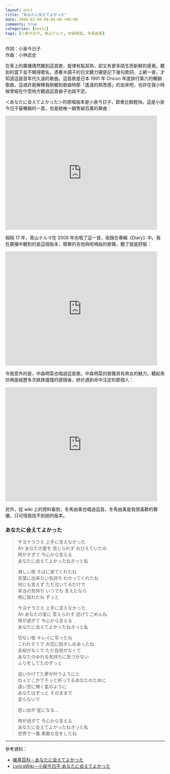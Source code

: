 ```yaml
--- 
layout: post
title: "あなたに会えてよかった"
date: 2009-02-08 09:04:00 +08:00
comments: true
categories: [music]
tags: [小泉今日子, 青山テルマ, 中森明菜, 冬馬由美]
---
```


作詞：小泉今日子  
作曲：小林武史

在車上的廣播偶然聽到這首歌，旋律有點耳熟，卻又有更多陌生而新鮮的感覺。聽到的當下並不曉得歌名，憑著半調子的日文聽力硬是記下幾句歌詞，上網一查，才知道這是首年代久遠的歌曲。這首歌是日本 1991 年 Oricon 年度排行第六的暢銷歌曲，這或許能解釋我剛聽到歌曲時那「遙遠的熟悉感」的由來吧，也許在我小時候曾經在什麼地方聽過這首曲子也說不定。

<!-- more -->

＜あなたに会えてよかった＞的原唱版本是小泉今日子，節奏比較輕快。這是小泉今日子最暢銷的一首，也是她唯一銷售破百萬的單曲：

<iframe width="480" height="360" src="http://www.youtube.com/embed/NYLGWqDzI14?rel=0" frameborder="0" allowfullscreen></iframe>

相隔 17 年，青山テルマ在 2008 年也唱了這一首，收錄在專輯《Diary》中。我在廣播中聽到的是這個版本，簡單的吉他與呢喃般的歌聲，聽了就是舒服：

<iframe width="480" height="360" src="http://www.youtube.com/embed/8dnjIi0YXe8?rel=0" frameborder="0" allowfullscreen></iframe>

令我意外的是，中森明菜也唱過這首歌。中森明菜的歌聲具有熟女的魅力，聽起來彷彿是經歷多次跌跌撞撞的感情後，終於遇到命中注定的那個人：

<iframe width="480" height="360" src="http://www.youtube.com/embed/OupSIKNpOMA?rel=0" frameborder="0" allowfullscreen></iframe>

另外，從 wiki 上的資料看到，冬馬由美也唱過這首。冬馬由美是我很喜歡的聲優，只可惜我找不到她的版本。

### あなたに会えてよかった

> サヨナラさえ 上手に言えなかった  
> Ah あなたの愛を 信じられず おびえていたの  
> 時がすぎて 今心から言える  
> あなたに会えてよかったねきっと私  
> 
> 淋しい夜 そばに居てくれたね  
> 言葉に出来ない気持ち わかってくれたね  
> 何にも言えず ただ泣いてるだけで  
> 本当の気持ち いつでも 言えたなら  
> 側に居れたね ずっと  
> 
> サヨナラさえ 上手に言えなかった  
> Ah あなたの愛に 答えられず 逃げてごめんね  
> 時が過ぎて 今心から言える  
> あなたに会えてよかったねきっと私  
> 
> 切ない夜 キレイに写ったね  
> こわれそうで 大切に抱きしめあったね  
> 余裕がなくて ただ自信がなくて  
> あなたのゆれる気持ちに気づかない  
> ふりをしてたのずっと  
> 
> 追いかけてた夢が叶うようにと  
> ねぇどこかでそっと祈ってるあなたのために  
> 遠い空に輝く星のように  
> あなたはずっと そのままで  
> 変らないで  
> 
> 思い出が 星になる…  
> 
> 時が過ぎて 今心から言える  
> あなたに会えてよかったねきっと私  
> 世界で一番 素敵な恋をしたね  

----

參考資料：

- [維基百科－あなたに会えてよかった][wikipedia]
- [LyricsWiki－小泉今日子:あなたに会えてよかった][lyricwiki]

[lyricwiki]: http://lyricwiki.org/%E5%B0%8F%E6%B3%89%E4%BB%8A%E6%97%A5%E5%AD%90:%E3%81%82%E3%81%AA%E3%81%9F%E3%81%AB%E4%BC%9A%E3%81%88%E3%81%A6%E3%82%88%E3%81%8B%E3%81%A3%E3%81%9F
[wikipedia]: http://ja.wikipedia.org/wiki/%E3%81%82%E3%81%AA%E3%81%9F%E3%81%AB%E4%BC%9A%E3%81%88%E3%81%A6%E3%82%88%E3%81%8B%E3%81%A3%E3%81%9F